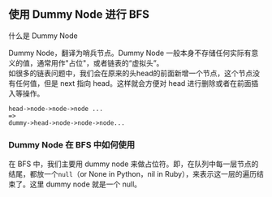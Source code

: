 ## 使用 Dummy Node 进行 BFS

什么是 Dummy Node

Dummy Node，翻译为哨兵节点。Dummy Node 一般本身不存储任何实际有意义的值，通常用作"占位"，或者链表的“虚拟头”。  
如很多的链表问题中，我们会在原来的头head的前面新增一个节点，这个节点没有任何值，但是 next 指向 head。这样就会方便对 head 进行删除或者在前面插入等操作。

```
head->node->node->node ...
=>
dummy->head->node->node->node...
```

### Dummy Node 在 BFS 中如何使用

在 BFS 中，我们主要用 dummy node 来做占位符。即，在队列中每一层节点的结尾，都放一个`null`（or None in Python，nil in Ruby），来表示这一层的遍历结束了。这里 dummy node 就是一个 null。

  
  




